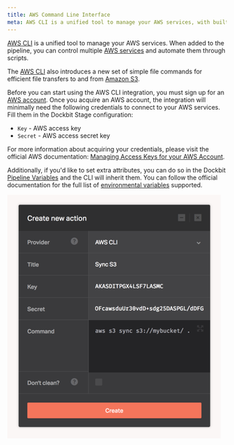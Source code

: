 ```yaml
---
title: AWS Command Line Interface
meta: AWS CLI is a unified tool to manage your AWS services, with built-in capabilities for interacting with Amazon S3.
---
```


[AWS CLI](https://aws.amazon.com/cli/) is a unified tool to manage your AWS services. When added to the pipeline, you can control multiple [AWS services](https://aws.amazon.com/) and automate them through scripts.

The [AWS CLI](https://aws.amazon.com/cli/) also introduces a new set of simple file commands for efficient file transfers to and from [Amazon S3](https://aws.amazon.com/s3/).

Before you can start using the AWS CLI integration, you must sign up for an [AWS account](http://docs.aws.amazon.com/cli/latest/userguide/cli-chap-getting-set-up.html#cli-signup). Once you acquire an AWS account, the integration will minimally need the following credentials to connect to your AWS services. Fill them in the Dockbit Stage configuration:

* ```Key``` -  AWS access key
* ```Secret``` - AWS access secret key


For more information about acquiring your credentials, please visit the official AWS documentation: [Managing Access Keys for your AWS Account](http://docs.aws.amazon.com/general/latest/gr/managing-aws-access-keys.html).

Additionally, if you'd like to set extra attributes, you can do so in the Dockbit [Pipeline Variables](/using-dockbit/variables) and the CLI will inherit them. You can follow the official documentation for the full list of [environmental variables](http://docs.aws.amazon.com/cli/latest/userguide/cli-chap-getting-started.html#cli-environment) supported.

![AWS CLI](../images/integrations/aws-cli.png)
